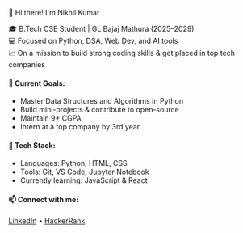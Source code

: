 👋 Hi there! I'm Nikhil Kumar

🎓 B.Tech CSE Student | GL Bajaj Mathura (2025–2029)  
💻 Focused on Python, DSA, Web Dev, and AI tools  
📈 On a mission to build strong coding skills & get placed in top tech companies

#### 🚀 Current Goals:
- Master Data Structures and Algorithms in Python
- Build mini-projects & contribute to open-source
- Maintain 9+ CGPA
- Intern at a top company by 3rd year

#### 🔧 Tech Stack:
- Languages: Python, HTML, CSS
- Tools: Git, VS Code, Jupyter Notebook
- Currently learning: JavaScript & React

#### 📫 Connect with me:
[LinkedIn](https://www.linkedin.com/in/nikhil-kumar-16469b368/) • [HackerRank](https://www.hackerrank.com/profile/nikhilthanua)


